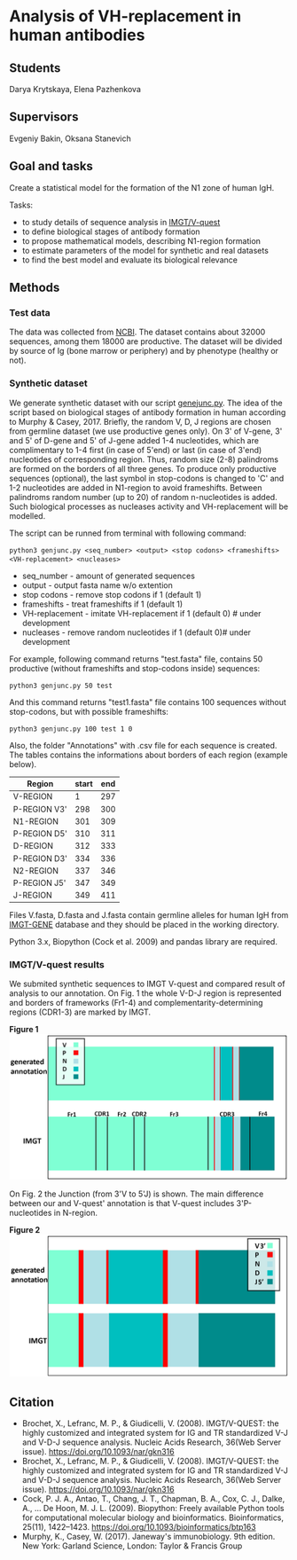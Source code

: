 # Analysis of VH-replacement in human antibodies

## Students

Darya Krytskaya, Elena Pazhenkova

## Supervisors 

Evgeniy Bakin, Oksana Stanevich

## Goal and tasks
Create a statistical model for the formation of the N1 zone of human IgH.

Tasks:
* to study details of sequence analysis in [IMGT/V-quest](https://www.imgt.org/IMGT_vquest/vquest)
* to define biological stages of antibody formation
* to propose mathematical models, describing N1-region formation
* to estimate parameters of the model for synthetic and real datasets
* to find the best model and evaluate its biological relevance

## Methods
### Test data

The data was collected from [NCBI](https://www.ncbi.nlm.nih.gov/nucleotide/). 
The dataset contains about 32000 sequences, among them 18000 are productive.
The dataset will be divided by source of Ig (bone marrow or periphery) and by phenotype (healthy or not).

### Synthetic dataset
  
  We generate synthetic dataset with our script [genejunc.py](https://github.com/PazhenkovaEA/VH-replacement-analysis/blob/master/IG/genjunc.py). The idea of the script based on biological stages of antibody formation in human according to Murphy & Casey, 2017. Briefly, the random V, D, J regions are chosen from germline dataset (we use productive genes only). On 3' of V-gene, 3' and 5' of D-gene and 5' of J-gene added 1-4 nucleotides, which are complimentary to 1-4 first (in case of 5'end) or last (in case of 3'end) nucleotides of corresponding region. Thus, random size (2-8) palindroms are formed on the borders of all three genes. To produce only productive sequences (optional), the last symbol in stop-codons is changed to 'C' and 1-2 nucleotides are added in N1-region to avoid frameshifts. Between palindroms random number (up to 20) of random n-nucleotides is added. Such biological processes as nucleases activity and VH-replacement will be modelled.  
  
  The script can be runned from terminal with following command:
  
  ```
  python3 genjunc.py <seq_number> <output> <stop codons> <frameshifts> <VH-replacement> <nucleases>
  ```
  
* seq_number - amount of generated sequences
* output - output fasta name w/o extention
* stop codons - remove stop codons if 1 (default 1)
* frameshifts - treat frameshifts if 1 (default 1)
* VH-replacement - imitate VH-replacement if 1 (default 0) # under development
* nucleases - remove random nucleotides if 1 (default 0)# under development

For example, following command returns "test.fasta" file, contains 50 productive (without frameshifts and stop-codons inside) sequences:
```
python3 genjunc.py 50 test
```
And this command returns "test1.fasta" file contains 100 sequences without stop-codons, but with possible frameshifts:
```
python3 genjunc.py 100 test 1 0
```
Also, the folder "Annotations" with .csv file for each sequence is created. The tables contains the informations about borders of each region (example below).

Region| start | end
----- | ----- | ---
V-REGION | 1 |	297
P-REGION V3' | 298 | 300
N1-REGION	| 301	| 309
P-REGION D5' | 310	| 311
D-REGION	| 312	| 333
P-REGION D3' |	334 |	336
N2-REGION |	337 |	346
P-REGION J5' |	347 |	349
J-REGION |	349 |	411


Files V.fasta, D.fasta and J.fasta contain germline alleles for human IgH from [IMGT-GENE](http://www.imgt.org/genedb/) database and they should be placed in the working directory.

Python 3.x, Biopython (Cock et al. 2009) and pandas library are required. 

### IMGT/V-quest results

We submited synthetic sequences to IMGT V-quest and compared result of analysis to our annotation. On Fig. 1 the whole V-D-J region is represented and borders of frameworks (Fr1-4) and complementarity-determining regions (CDR1-3) are marked by IMGT.  

**Figure 1**
![Bigpicture](https://github.com/PazhenkovaEA/VH-replacement-analysis/blob/master/Figures/Fig1.png)

On Fig. 2 the Junction (from 3'V to 5'J) is shown. The main difference between our and V-quest' annotation is that V-quest includes 3'P-nucleotides in N-region. 

**Figure 2**
![smallpicture](https://github.com/PazhenkovaEA/VH-replacement-analysis/blob/master/Figures/Fig2.png)

## Citation
* Brochet, X., Lefranc, M. P., & Giudicelli, V. (2008). IMGT/V-QUEST: the highly customized and integrated system for IG and TR standardized V-J and V-D-J sequence analysis. Nucleic Acids Research, 36(Web Server issue). https://doi.org/10.1093/nar/gkn316
* Brochet, X., Lefranc, M. P., & Giudicelli, V. (2008). IMGT/V-QUEST: the highly customized and integrated system for IG and TR standardized V-J and V-D-J sequence analysis. Nucleic Acids Research, 36(Web Server issue). https://doi.org/10.1093/nar/gkn316
* Cock, P. J. A., Antao, T., Chang, J. T., Chapman, B. A., Cox, C. J., Dalke, A., … De Hoon, M. J. L. (2009). Biopython: Freely available Python tools for computational molecular biology and bioinformatics. Bioinformatics, 25(11), 1422–1423. https://doi.org/10.1093/bioinformatics/btp163
* Murphy, K., Casey, W. (2017). Janeway's immunobiology. 9th edition. New York: Garland Science, London: Taylor & Francis Group
